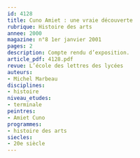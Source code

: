 ```yaml
---
id: 4128
title: Cuno Amiet : une vraie découverte
rubrique: Histoire des arts
annee: 2000
magazine: n°8 1er janvier 2001
pages: 2
description: Compte rendu d’exposition.
article_pdf: 4128.pdf
revue: L’école des lettres des lycées
auteurs:
- Michel Marbeau
disciplines:
- histoire
niveau_etudes:
- terminale
peintres:
- Amiet Cuno
programmes:
- histoire des arts
siecles:
- 20e siècle
---
```

